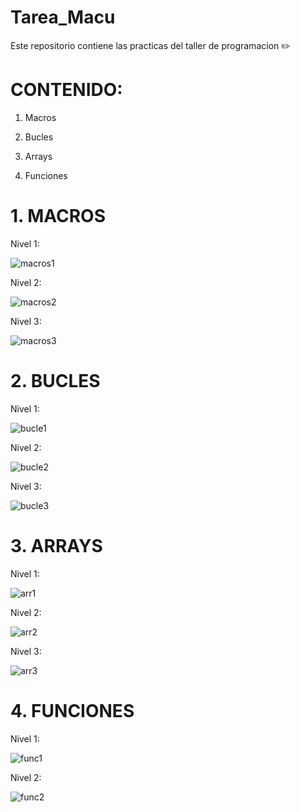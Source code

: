 # Tarea_Macu
Este repositorio contiene las practicas del taller de programacion :pencil2:

# CONTENIDO:

 1. Macros

 2. Bucles

 3. Arrays

 4. Funciones



# 1. MACROS


Nivel 1:

![macros1](img/macros1.png)


Nivel 2:

![macros2](img/macros2.png)


Nivel 3:

![macros3](img/macros3.png)



# 2. BUCLES


Nivel 1:

![bucle1](img/bucle1.png)


Nivel 2:

![bucle2](img/bucle2.png)


Nivel 3:

![bucle3](img/bucle3.png)




# 3. ARRAYS


Nivel 1:

![arr1](img/arr1.png)


Nivel 2:

![arr2](img/arr2.png)


Nivel 3:

![arr3](img/arr3.png)



# 4. FUNCIONES


Nivel 1:

![func1](img/func1.png)


Nivel 2:

![func2](img/func2.png)





